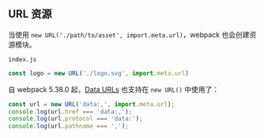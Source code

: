 ## URL 资源

当使用 `new URL('./path/to/asset', import.meta.url)`，webpack 也会创建资源模块。

`index.js`

```js
const logo = new URL('./logo.svg', import.meta.url)
```

自 webpack 5.38.0 起，[Data URLs](https://developer.mozilla.org/en-US/docs/Web/HTTP/Basics_of_HTTP/Data_URIs) 也支持在 `new URL()` 中使用了：

```js
const url = new URL('data:,', import.meta.url);
console.log(url.href === 'data:,');
console.log(url.protocol === 'data:');
console.log(url.pathname === ',');
```

